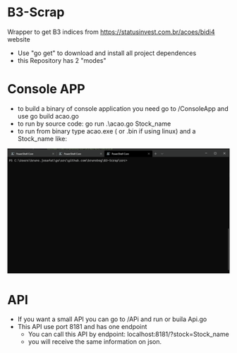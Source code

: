 # B3-Scrap
Wrapper to get B3 indices from https://statusinvest.com.br/acoes/bidi4 website

- Use "go get" to download and install all project dependences
- this Repository has 2 "modes" 

# Console APP

  - to build a binary of console application you need go to /ConsoleApp and use go build acao.go
  - to run by source code: go run .\acao.go Stock_name
  - to run from binary type acao.exe ( or .bin if using linux) and a Stock_name like:
 
![Running exemple](img/Ac.gif)
# API
- If you want a small API you can go to /APi and run or buila Api.go
- This API use port 8181 and has one endpoint
  - You can call this API by endpoint: localhost:8181/?stock=Stock_name
  - you will receive the same information on json.
